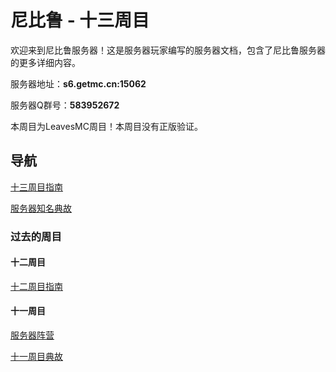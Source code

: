 # 尼比鲁 - 十三周目

欢迎来到尼比鲁服务器！这是服务器玩家编写的服务器文档，包含了尼比鲁服务器的更多详细内容。

服务器地址：**s6.getmc.cn:15062**

服务器Q群号：**583952672**

本周目为LeavesMC周目！本周目没有正版验证。

## 导航

[十三周目指南](xiii_tutorial)

[服务器知名典故](servers_famous_anecdotes)

### 过去的周目

#### 十二周目

[十二周目指南](xii_tutorial)

#### 十一周目

[服务器阵营](factions)

[十一周目典故](xi_anecdotes)
